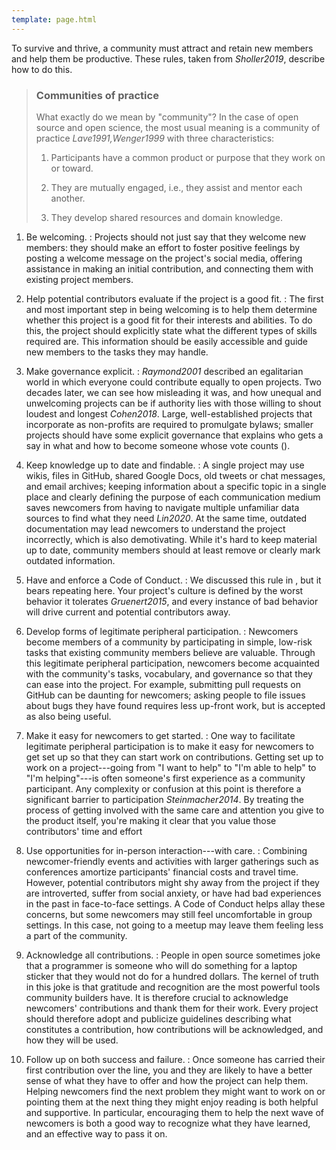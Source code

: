 ```yaml
---
template: page.html
---
```


To survive and thrive, a community must attract and retain new members and help
them be productive. These rules, taken from <cite>Sholler2019</cite>, describe
how to do this.

> ### Communities of practice
>
> What exactly do we mean by "community"? In the case of open source and open
> science, the most usual meaning is a <span g="community_of_practice"
> i="community of practice">community of practice</span>
> <cite>Lave1991,Wenger1999</cite> with three characteristics:
>
> 1.  Participants have a common product or purpose that they work on or
>     toward.
>
> 2.  They are mutually engaged, i.e., they assist and mentor each another.
>
> 3.  They develop shared resources and domain knowledge.

1. Be welcoming.
:   Projects should not just say that they welcome new members: they should make
    an effort to foster positive feelings by posting a welcome message on the
    project's social media, offering assistance in making an initial
    contribution, and connecting them with existing project members.

2. Help potential contributors evaluate if the project is a good fit.
:   The first and most important step in being welcoming is to help them
    determine whether this project is a good fit for their interests and
    abilities.  To do this, the project should explicitly state what the
    different types of skills required are. This information should be easily
    accessible and guide new members to the tasks they may handle.

3. Make governance explicit.
:   <cite>Raymond2001</cite> described an egalitarian world in which everyone
    could contribute equally to open projects. Two decades later, we can see how
    misleading it was, and how unequal and unwelcoming projects can be if
    authority lies with those willing to shout loudest and longest
    <cite>Cohen2018</cite>.  Large, well-established projects that incorporate
    as non-profits are required to promulgate bylaws; smaller projects should
    have some explicit <span i="governance">governance</span> that explains who
    gets a say in what and how to become someone whose vote counts
    (<a section="important"/>).

4. Keep knowledge up to date and findable.
:   A single project may use wikis, files in GitHub, shared Google Docs, old
    tweets or chat messages, and email archives; keeping information about a
    specific topic in a single place and clearly defining the purpose of each
    communication medium saves newcomers from having to navigate multiple
    unfamiliar data sources to find what they need <cite>Lin2020</cite>.  At the
    same time, outdated documentation may lead newcomers to understand the
    project incorrectly, which is also demotivating. While it's hard to keep
    material up to date, community members should at least remove or clearly
    mark outdated information.

5. Have and enforce a <span i="Code of Conduct">Code of Conduct</span>.
:   We discussed this rule in <a section="starting"/>, but it bears repeating here.
    Your project's culture is defined by the worst behavior it tolerates
    <cite>Gruenert2015</cite>, and every instance of bad behavior will drive
    current and potential contributors away.

6. Develop forms of legitimate peripheral participation.
:   Newcomers become members of a community by participating in simple, low-risk
    tasks that existing community members believe are valuable. Through this
    <span g="lpp" i="legitimate peripheral participation">legitimate peripheral
    participation</span>, newcomers become acquainted with the community's
    tasks, vocabulary, and governance so that they can ease into the
    project. For example, submitting pull requests on GitHub can be daunting for
    newcomers; asking people to file issues about bugs they have found requires
    less up-front work, but is accepted as also being useful.

7. Make it easy for newcomers to get started.
:   One way to facilitate legitimate peripheral participation is to make it easy
    for newcomers to get set up so that they can start work on contributions.
    Getting set up to work on a project---going from "I want to help" to "I'm
    able to help" to "I'm helping"---is often someone's first experience as a
    community participant. Any complexity or confusion at this point is
    therefore a significant barrier to participation
    <cite>Steinmacher2014</cite>. By treating the process of getting involved
    with the same care and attention you give to the product itself, you're
    making it clear that you value those contributors' time and effort

8. Use opportunities for in-person interaction---with care.
:   Combining newcomer-friendly events and activities with larger gatherings
    such as conferences amortize participants' financial costs and travel time.
    However, potential contributors might shy away from the project if they are
    introverted, suffer from social anxiety, or have had bad experiences in the
    past in face-to-face settings. A Code of Conduct helps allay these concerns,
    but some newcomers may still feel uncomfortable in group settings. In this
    case, not going to a meetup may leave them feeling less a part of the
    community.

9. Acknowledge all contributions.
:   People in open source sometimes joke that a programmer is someone who will
    do something for a laptop sticker that they would not do for a hundred
    dollars. The kernel of truth in this joke is that gratitude and recognition
    are the most powerful tools community builders have. It is therefore crucial
    to acknowledge newcomers' contributions and thank them for their work.
    Every project should therefore adopt and publicize guidelines describing
    what constitutes a contribution, how contributions will be acknowledged, and
    how they will be used.

10. Follow up on both success and failure.
:   Once someone has carried their first contribution over the line, you and
    they are likely to have a better sense of what they have to offer and how
    the project can help them. Helping newcomers find the next problem they
    might want to work on or pointing them at the next thing they might enjoy
    reading is both helpful and supportive. In particular, encouraging them to
    help the next wave of newcomers is both a good way to recognize what they
    have learned, and an effective way to pass it on.
